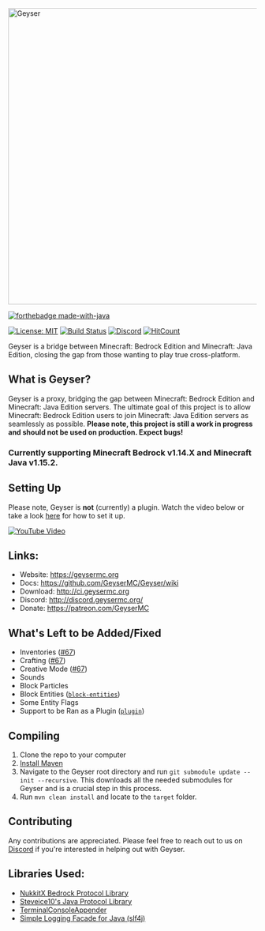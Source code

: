 <img src="https://geysermc.org/img/geyserlogo.png" alt="Geyser" width="600"/>

[![forthebadge made-with-java](http://ForTheBadge.com/images/badges/made-with-java.svg)](https://java.com/)

[![License: MIT](https://img.shields.io/badge/license-MIT-blue.svg)](LICENSE)
[![Build Status](https://ci.nukkitx.com/job/Geyser/job/master/badge/icon)](https://ci.nukkitx.com/job/Geyser/job/master/)
[![Discord](https://img.shields.io/discord/613163671870242838.svg?color=%237289da&label=discord)](http://discord.geysermc.org/)
[![HitCount](http://hits.dwyl.io/Geyser/GeyserMC.svg)](http://hits.dwyl.io/Geyser/GeyserMC)

Geyser is a bridge between Minecraft: Bedrock Edition and Minecraft: Java Edition, closing the gap from those wanting to play true cross-platform.

## What is Geyser?
Geyser is a proxy, bridging the gap between Minecraft: Bedrock Edition and Minecraft: Java Edition servers.
The ultimate goal of this project is to allow Minecraft: Bedrock Edition users to join Minecraft: Java Edition servers as seamlessly as possible. **Please note, this project is still a work in progress and should not be used on production. Expect bugs!**

### Currently supporting Minecraft Bedrock v1.14.X and Minecraft Java v1.15.2.

## Setting Up
Please note, Geyser is **not** (currently) a plugin. Watch the video below or take a look [here](https://github.com/GeyserMC/Geyser/wiki#Setup) for how to set it up.

[![YouTube Video](https://img.youtube.com/vi/U7dZZ8w7Gi4/0.jpg)](https://www.youtube.com/watch?v=U7dZZ8w7Gi4)

## Links:
- Website: https://geysermc.org
- Docs: https://github.com/GeyserMC/Geyser/wiki
- Download: http://ci.geysermc.org
- Discord: http://discord.geysermc.org/
- Donate: https://patreon.com/GeyserMC

## What's Left to be Added/Fixed
- Inventories ([#67](https://github.com/GeyserMC/Geyser/pull/67))
- Crafting ([#67](https://github.com/GeyserMC/Geyser/pull/67))
- Creative Mode ([#67](https://github.com/GeyserMC/Geyser/pull/67))
- Sounds
- Block Particles
- Block Entities ([`block-entities`](https://github.com/GeyserMC/Geyser/tree/block-entities))
- Some Entity Flags
- Support to be Ran as a Plugin ([`plugin`](https://github.com/GeyserMC/Geyser/tree/plugin))

## Compiling
1. Clone the repo to your computer
2. [Install Maven](https://maven.apache.org/install.html)
3. Navigate to the Geyser root directory and run `git submodule update --init --recursive`. This downloads all the needed submodules for Geyser and is a crucial step in this process.
4. Run `mvn clean install` and locate to the `target` folder.

## Contributing
Any contributions are appreciated. Please feel free to reach out to us on [Discord](http://discord.geysermc.org/) if
you're interested in helping out with Geyser.

## Libraries Used:
- [NukkitX Bedrock Protocol Library](https://github.com/NukkitX/Protocol)
- [Steveice10's Java Protocol Library](https://github.com/Steveice10/MCProtocolLib)
- [TerminalConsoleAppender](https://github.com/Minecrell/TerminalConsoleAppender)
- [Simple Logging Facade for Java (slf4j)](https://github.com/qos-ch/slf4j)
